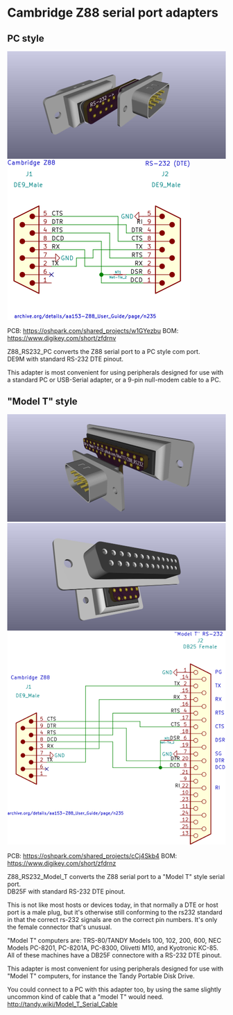 # Cambridge Z88 serial port adapters

## PC style
![](Z88_RS232_PC.jpg)  
![](Z88_RS232_PC.svg)

PCB: https://oshpark.com/shared_projects/w1GYezbu
BOM: https://www.digikey.com/short/zfdrnv

Z88_RS232_PC converts the Z88 serial port to a PC style com port.  
DE9M with standard RS-232 DTE pinout.

This adapter is most convenient for using peripherals designed for use with a standard PC or USB-Serial adapter, or a 9-pin null-modem cable to a PC.

## "Model T" style
![](Z88_RS232_Model_T_1.jpg)  
![](Z88_RS232_Model_T_2.jpg)  
![](Z88_RS232_Model_T.svg)

PCB: https://oshpark.com/shared_projects/cCj4Skb4
BOM: https://www.digikey.com/short/zfdrnz

Z88_RS232_Model_T converts the Z88 serial port to a "Model T" style serial port.  
DB25F with standard RS-232 DTE pinout.

This is not like most hosts or devices today, in that normally a DTE or host port is a male plug, but it's otherwise still conforming to the rs232 standard in that the correct rs-232 signals are on the correct pin numbers. It's only the female connector that's unusual.

"Model T" computers are: TRS-80/TANDY Models 100, 102, 200, 600, NEC Models PC-8201, PC-8201A, PC-8300, Olivetti M10, and Kyotronic KC-85. All of these machines have a DB25F connectore with a RS-232 DTE pinout.

This adapter is most convenient for using peripherals designed for use with "Model T" computers, for instance the Tandy Portable Disk Drive.

You could connect to a PC with this adapter too, by using the same slightly uncommon kind of cable that a "model T" would need.  
http://tandy.wiki/Model_T_Serial_Cable

